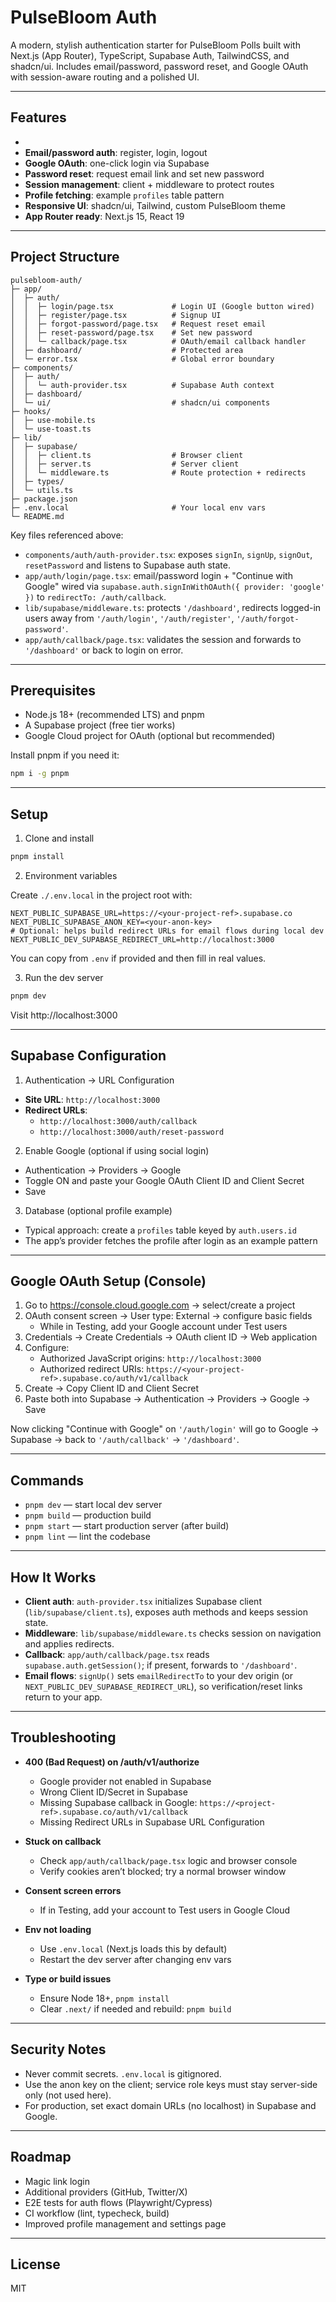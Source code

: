# PulseBloom Auth

A modern, stylish authentication starter for PulseBloom Polls built with Next.js (App Router), TypeScript, Supabase Auth, TailwindCSS, and shadcn/ui. Includes email/password, password reset, and Google OAuth with session-aware routing and a polished UI.

---

## Features

- 
- __Email/password auth__: register, login, logout
- __Google OAuth__: one-click login via Supabase
- __Password reset__: request email link and set new password
- __Session management__: client + middleware to protect routes
- __Profile fetching__: example `profiles` table pattern
- __Responsive UI__: shadcn/ui, Tailwind, custom PulseBloom theme
- __App Router ready__: Next.js 15, React 19

---

## Project Structure

```
pulsebloom-auth/
├─ app/
│  ├─ auth/
│  │  ├─ login/page.tsx             # Login UI (Google button wired)
│  │  ├─ register/page.tsx          # Signup UI
│  │  ├─ forgot-password/page.tsx   # Request reset email
│  │  ├─ reset-password/page.tsx    # Set new password
│  │  └─ callback/page.tsx          # OAuth/email callback handler
│  ├─ dashboard/                    # Protected area
│  └─ error.tsx                     # Global error boundary
├─ components/
│  ├─ auth/
│  │  └─ auth-provider.tsx          # Supabase Auth context
│  ├─ dashboard/
│  └─ ui/                           # shadcn/ui components
├─ hooks/
│  ├─ use-mobile.ts
│  └─ use-toast.ts
├─ lib/
│  ├─ supabase/
│  │  ├─ client.ts                  # Browser client
│  │  ├─ server.ts                  # Server client
│  │  └─ middleware.ts              # Route protection + redirects
│  ├─ types/
│  └─ utils.ts
├─ package.json
├─ .env.local                       # Your local env vars
└─ README.md
```

Key files referenced above:
- `components/auth/auth-provider.tsx`: exposes `signIn`, `signUp`, `signOut`, `resetPassword` and listens to Supabase auth state.
- `app/auth/login/page.tsx`: email/password login + "Continue with Google" wired via `supabase.auth.signInWithOAuth({ provider: 'google' })` to `redirectTo: /auth/callback`.
- `lib/supabase/middleware.ts`: protects `'/dashboard'`, redirects logged-in users away from `'/auth/login'`, `'/auth/register'`, `'/auth/forgot-password'`.
- `app/auth/callback/page.tsx`: validates the session and forwards to `'/dashboard'` or back to login on error.

---

## Prerequisites

- Node.js 18+ (recommended LTS) and pnpm
- A Supabase project (free tier works)
- Google Cloud project for OAuth (optional but recommended)

Install pnpm if you need it:

```bash
npm i -g pnpm
```

---

## Setup

1) Clone and install

```bash
pnpm install
```

2) Environment variables

Create `./.env.local` in the project root with:

```
NEXT_PUBLIC_SUPABASE_URL=https://<your-project-ref>.supabase.co
NEXT_PUBLIC_SUPABASE_ANON_KEY=<your-anon-key>
# Optional: helps build redirect URLs for email flows during local dev
NEXT_PUBLIC_DEV_SUPABASE_REDIRECT_URL=http://localhost:3000
```

You can copy from `.env` if provided and then fill in real values.

3) Run the dev server

```bash
pnpm dev
```

Visit http://localhost:3000

---

## Supabase Configuration

1) Authentication → URL Configuration
- __Site URL__: `http://localhost:3000`
- __Redirect URLs__:
  - `http://localhost:3000/auth/callback`
  - `http://localhost:3000/auth/reset-password`

2) Enable Google (optional if using social login)
- Authentication → Providers → Google
- Toggle ON and paste your Google OAuth Client ID and Client Secret
- Save

3) Database (optional profile example)
- Typical approach: create a `profiles` table keyed by `auth.users.id`
- The app’s provider fetches the profile after login as an example pattern

---

## Google OAuth Setup (Console)

1) Go to https://console.cloud.google.com → select/create a project
2) OAuth consent screen → User type: External → configure basic fields
   - While in Testing, add your Google account under Test users
3) Credentials → Create Credentials → OAuth client ID → Web application
4) Configure:
   - Authorized JavaScript origins: `http://localhost:3000`
   - Authorized redirect URIs: `https://<your-project-ref>.supabase.co/auth/v1/callback`
5) Create → Copy Client ID and Client Secret
6) Paste both into Supabase → Authentication → Providers → Google → Save

Now clicking "Continue with Google" on `'/auth/login'` will go to Google → Supabase → back to `'/auth/callback'` → `'/dashboard'`.

---

## Commands

- `pnpm dev` — start local dev server
- `pnpm build` — production build
- `pnpm start` — start production server (after build)
- `pnpm lint` — lint the codebase

---

## How It Works

- __Client auth__: `auth-provider.tsx` initializes Supabase client (`lib/supabase/client.ts`), exposes auth methods and keeps session state.
- __Middleware__: `lib/supabase/middleware.ts` checks session on navigation and applies redirects.
- __Callback__: `app/auth/callback/page.tsx` reads `supabase.auth.getSession()`; if present, forwards to `'/dashboard'`.
- __Email flows__: `signUp()` sets `emailRedirectTo` to your dev origin (or `NEXT_PUBLIC_DEV_SUPABASE_REDIRECT_URL`), so verification/reset links return to your app.

---

## Troubleshooting

- __400 (Bad Request) on /auth/v1/authorize__
  - Google provider not enabled in Supabase
  - Wrong Client ID/Secret in Supabase
  - Missing Supabase callback in Google: `https://<project-ref>.supabase.co/auth/v1/callback`
  - Missing Redirect URLs in Supabase URL Configuration

- __Stuck on callback__
  - Check `app/auth/callback/page.tsx` logic and browser console
  - Verify cookies aren’t blocked; try a normal browser window

- __Consent screen errors__
  - If in Testing, add your account to Test users in Google Cloud

- __Env not loading__
  - Use `.env.local` (Next.js loads this by default)
  - Restart the dev server after changing env vars

- __Type or build issues__
  - Ensure Node 18+, `pnpm install`
  - Clear `.next/` if needed and rebuild: `pnpm build`

---

## Security Notes

- Never commit secrets. `.env.local` is gitignored.
- Use the anon key on the client; service role keys must stay server-side only (not used here).
- For production, set exact domain URLs (no localhost) in Supabase and Google.

---

## Roadmap

- Magic link login
- Additional providers (GitHub, Twitter/X)
- E2E tests for auth flows (Playwright/Cypress)
- CI workflow (lint, typecheck, build)
- Improved profile management and settings page

---

## License

MIT
